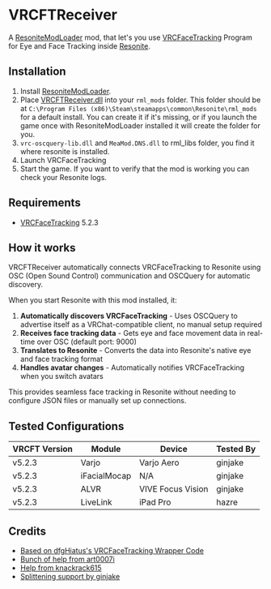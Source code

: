 # VRCFTReceiver

A [ResoniteModLoader](https://github.com/resonite-modding-group/ResoniteModLoader) mod, that let's you use [VRCFaceTracking](https://github.com/benaclejames/VRCFaceTracking) Program for Eye and Face Tracking inside [Resonite](https://resonite.com/).

## Installation

1. Install [ResoniteModLoader](https://github.com/resonite-modding-group/ResoniteModLoader).
2. Place [VRCFTReceiver.dll](https://github.com/hazre/VRCFTReceiver/releases/latest/download/VRCFTReceiver.dll) into your `rml_mods` folder. This folder should be at `C:\Program Files (x86)\Steam\steamapps\common\Resonite\rml_mods` for a default install. You can create it if it's missing, or if you launch the game once with ResoniteModLoader installed it will create the folder for you.
3. `vrc-oscquery-lib.dll` and `MeaMod.DNS.dll` to rml_libs folder, you find it where resonite is installed.
4. Launch VRCFaceTracking
5. Start the game. If you want to verify that the mod is working you can check your Resonite logs.

## Requirements

- [VRCFaceTracking](https://github.com/benaclejames/VRCFaceTracking) 5.2.3

## How it works

VRCFTReceiver automatically connects VRCFaceTracking to Resonite using OSC (Open Sound Control) communication and OSCQuery for automatic discovery. 

When you start Resonite with this mod installed, it:
1. **Automatically discovers VRCFaceTracking** - Uses OSCQuery to advertise itself as a VRChat-compatible client, no manual setup required
2. **Receives face tracking data** - Gets eye and face movement data in real-time over OSC (default port: 9000)  
3. **Translates to Resonite** - Converts the data into Resonite's native eye and face tracking format
4. **Handles avatar changes** - Automatically notifies VRCFaceTracking when you switch avatars

This provides seamless face tracking in Resonite without needing to configure JSON files or manually set up connections.

## Tested Configurations

| VRCFT Version | Module       | Device              | Tested By |
|---------------|--------------|--------------------|-----------|
| v5.2.3        | Varjo        | Varjo Aero          | ginjake   |
| v5.2.3        | iFacialMocap | N/A                 | ginjake   |
| v5.2.3        | ALVR         | VIVE Focus Vision   | ginjake   |
| v5.2.3        | LiveLink     | iPad Pro            | hazre     |

## Credits

- [Based on dfgHiatus's VRCFaceTracking Wrapper Code](https://github.com/dfgHiatus/VRCFT-Module-Wrapper/blob/master/VRCFTModuleWrapper/OSC/VRCFTOSC.cs)
- [Bunch of help from art0007i](https://github.com/art0007i)
- [Help from knackrack615](https://github.com/knackrack615)
- [Splittening support by ginjake](https://x.com/sirojake)
